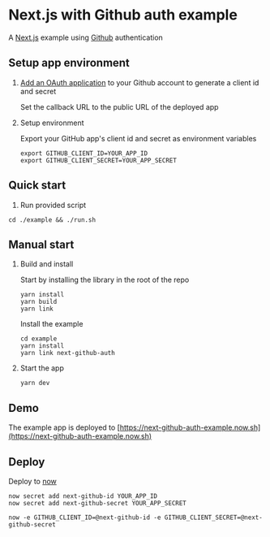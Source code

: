 # Next.js with Github auth example

A [Next.js](https://github.com/zeit/next.js) example using [Github](https://github.com) authentication

## Setup app environment

1. [Add an OAuth application](https://github.com/settings/developers) to your Github account to generate a client id and secret

    Set the callback URL to the public URL of the deployed app

1. Setup environment

    Export your GitHub app's client id and secret as environment variables

    ```
    export GITHUB_CLIENT_ID=YOUR_APP_ID
    export GITHUB_CLIENT_SECRET=YOUR_APP_SECRET
    ```

## Quick start

1. Run provided script

```
cd ./example && ./run.sh
```

## Manual start

1. Build and install

    Start by installing the library in the root of the repo

    ```
    yarn install
    yarn build
    yarn link
    ```

    Install the example

    ```
    cd example
    yarn install
    yarn link next-github-auth
    ```

1. Start the app

    ```
    yarn dev
    ```

## Demo

The example app is deployed to [https://next-github-auth-example.now.sh](https://next-github-auth-example.now.sh)

## Deploy

Deploy to [now](https://now.sh)

```
now secret add next-github-id YOUR_APP_ID
now secret add next-github-secret YOUR_APP_SECRET

now -e GITHUB_CLIENT_ID=@next-github-id -e GITHUB_CLIENT_SECRET=@next-github-secret
```
